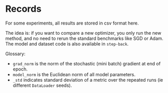# Records

For some experiments, all results are stored in csv format here.

The idea is: if you want to compare a new optimizer, you only run the new method, and no need to rerun the standard benchmarks like SGD or Adam. The model and dataset code is also available in `step-back`.



Glossary:

* `grad_norm` is the norm of the stochastic (mini batch) gradient at end of epoch.
* `model_norm` is the Euclidean norm of all model parameters.
* `_std` indicates standard deviation of a metric over the repeated runs (ie different `DataLoader` seeds).


